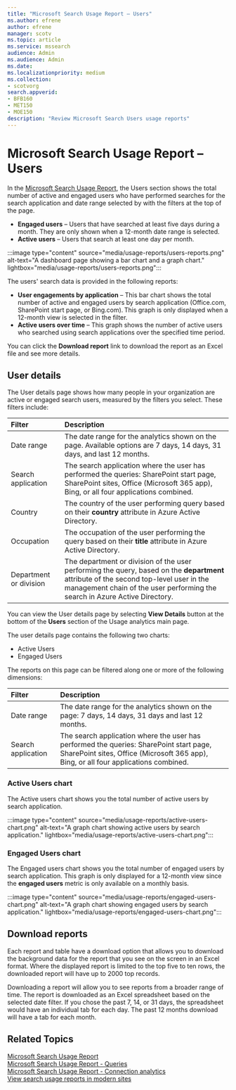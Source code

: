 ```yaml
---
title: "Microsoft Search Usage Report – Users"
ms.author: efrene
author: efrene
manager: scotv
ms.topic: article
ms.service: mssearch
audience: Admin
ms.audience: Admin
ms.date: 
ms.localizationpriority: medium
ms.collection:
- scotvorg
search.appverid:
- BFB160
- MET150
- MOE150
description: "Review Microsoft Search Users usage reports"
---
```


# Microsoft Search Usage Report – Users

In the [Microsoft Search Usage Report](usage-reports.md), the Users section shows the total number of active and engaged users who have performed searches for the search application and date range selected by with the filters at the top of the page.  

- **Engaged users** – Users that have searched at least five days during a month. They are only shown when a 12-month date range is selected.
- **Active users** – Users that search at least one day per month.

:::image type="content" source="media/usage-reports/users-reports.png" alt-text="A dashboard page showing a bar chart and a graph chart." lightbox="media/usage-reports/users-reports.png":::

The users' search data is provided in the following reports:

- **User engagements by application** – This bar chart shows the total number of active and engaged users by search application (Office.com, SharePoint start page, or Bing.com). This graph is only displayed when a 12-month view is selected in the filter.
- **Active users over time** – This graph shows the number of active users who searched using search applications over the specified time period.  

You can click the **Download report** link to download the report as an Excel file and see more details. 

## User details

The User details page shows how many people in your organization are active or engaged search users, measured by the filters you select.  These filters include:

| Filter | Description |
|:-----|:-----|
|Date range |The date range for the analytics shown on the page. Available options are 7 days, 14 days, 31 days, and last 12 months.|
|Search application  |The search application where the user has performed the queries: SharePoint start page, SharePoint sites, Office (Microsoft 365 app), Bing, or all four applications combined. |
|Country  |The country of the user performing query based on their **country** attribute in Azure Active Directory. |
|Occupation    |The occupation of the user performing the query based on their **title** attribute in Azure Active Directory.  |
|Department or division    |The department or division of the user performing the query, based on the **department** attribute of the second top-level user in the management chain of the user performing the search in Azure Active Directory. |

You can view the User details page by selecting **View Details** button at the bottom of the **Users** section of the Usage analytics main page. 

The user details page contains the following two charts:

- Active Users
- Engaged Users

The reports on this page can be filtered along one or more of the following dimensions:

 Filter | Description |
|:-----|:-----|
|Date range |The date range for the analytics shown on the page: 7 days, 14 days, 31 days and last 12 months.  |
|Search application |The search application where the user has performed the queries: SharePoint start page, SharePoint sites, Office (Microsoft 365 app), Bing, or all four applications combined.  |

### Active Users chart

The Active users chart shows you the total number of active users by search application.

:::image type="content" source="media/usage-reports/active-users-chart.png" alt-text="A graph chart showing active users by search application." lightbox="media/usage-reports/active-users-chart.png":::

### Engaged Users chart

The Engaged users chart shows you the total number of engaged users by search application. This graph is only displayed for a 12-month view since the **engaged users** metric is only available on a monthly basis.

:::image type="content" source="media/usage-reports/engaged-users-chart.png" alt-text="A graph chart showing engaged users by search application." lightbox="media/usage-reports/engaged-users-chart.png":::

## Download reports

Each report and table have a download option that allows you to download the background data for the report that you see on the screen in an Excel format. Where the displayed report is limited to the top five to ten rows, the downloaded report will have up to 2000 top records.

Downloading a report will allow you to see reports from a broader range of time. The report is downloaded as an Excel spreadsheet based on the selected date filter. If you chose the past 7, 14, or 31 days, the spreadsheet would have an individual tab for each day. The past 12 months download will have a tab for each month.

## Related Topics

[Microsoft Search Usage Report](usage-reports.md)</br>
[Microsoft Search Usage Report - Queries](queries-usage-reports.md)</br>
[Microsoft Search Usage Report - Connection analytics](connection-analytics-reports.md)</br>
[View search usage reports in modern sites](/sharepoint/view-search-usage-reports-modern-sites)